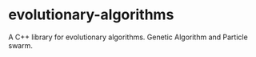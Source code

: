 # evolutionary-algorithms
A C++ library for evolutionary algorithms. Genetic Algorithm and Particle swarm.
